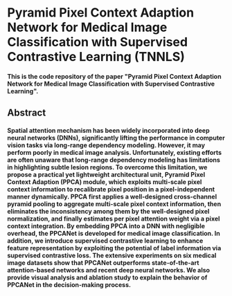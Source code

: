 # Pyramid Pixel Context Adaption Network for Medical Image Classification with Supervised Contrastive Learning (TNNLS)
#### This is the code repository of the paper "Pyramid Pixel Context Adaption Network for Medical Image Classification with Supervised Contrastive Learning".

## Abstract
#### Spatial attention mechanism has been widely incorporated into deep neural networks (DNNs), significantly lifting the performance in computer vision tasks via long-range dependency modeling. However, it may perform poorly in medical image analysis. Unfortunately, existing efforts are often unaware that long-range dependency modeling has limitations in highlighting subtle lesion regions. To overcome this limitation, we propose a practical yet lightweight architectural unit, Pyramid Pixel Context Adaption (PPCA) module, which exploits multi-scale pixel context information to recalibrate pixel position in a pixel-independent manner dynamically. PPCA first applies a well-designed cross-channel pyramid pooling to aggregate multi-scale pixel context information, then eliminates the inconsistency among them by the well-designed pixel normalization, and finally estimates per pixel attention weight via a pixel context integration. By embedding PPCA into a DNN with negligible overhead, the PPCANet is developed for medical image classification. In addition, we introduce supervised contrastive learning to enhance feature representation by exploiting the potential of label information via supervised contrastive loss. The extensive experiments on six medical image datasets show that PPCANet outperforms state-of-the-art attention-based networks and recent deep neural networks. We also provide visual analysis and ablation study to explain the behavior of PPCANet in the decision-making process.
